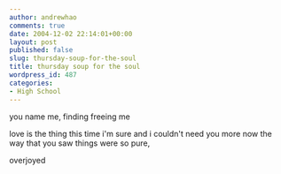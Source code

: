 ```yaml
---
author: andrewhao
comments: true
date: 2004-12-02 22:14:01+00:00
layout: post
published: false
slug: thursday-soup-for-the-soul
title: thursday soup for the soul
wordpress_id: 487
categories:
- High School
---
```


you name me, finding freeing me

love is the thing this time i'm sure
and i couldn't need you more now
the way that you saw things were so pure,

overjoyed
